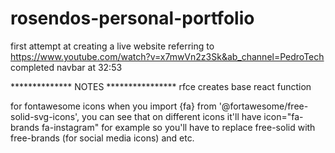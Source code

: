 # rosendos-personal-portfolio
first attempt at creating a live website
referring to https://www.youtube.com/watch?v=x7mwVn2z3Sk&ab_channel=PedroTech
completed navbar at 32:53

************** NOTES ****************
rfce            creates base react function

for fontawesome icons when you import {fa<iconname>} from '@fortawesome/free-solid-svg-icons', you can see
that on different icons it'll have icon="fa-brands fa-instagram" for example so you'll have to replace free-solid with
free-brands (for social media icons) and etc.